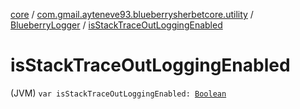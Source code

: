 [core](../../index.md) / [com.gmail.ayteneve93.blueberrysherbetcore.utility](../index.md) / [BlueberryLogger](index.md) / [isStackTraceOutLoggingEnabled](./is-stack-trace-out-logging-enabled.md)

# isStackTraceOutLoggingEnabled

(JVM) `var isStackTraceOutLoggingEnabled: `[`Boolean`](https://kotlinlang.org/api/latest/jvm/stdlib/kotlin/-boolean/index.html)